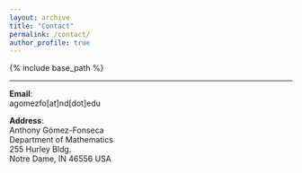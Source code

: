 ```yaml
---
layout: archive
title: "Contact"
permalink: /contact/
author_profile: true
---
```


{% include base_path %}

---

**Email**: \
agomezfo[at]nd[dot]edu

**Address**: \
Anthony Gómez-Fonseca \
Department of Mathematics \
255 Hurley Bldg. \
Notre Dame, IN 46556 USA

